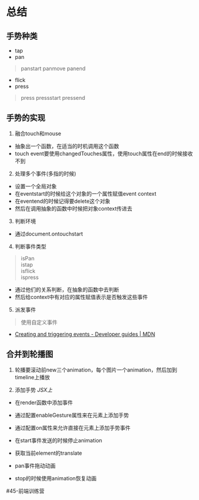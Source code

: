 # 总结


## 手势种类
* tap
* pan
> panstart panmove panend  
* flick
* press
> press pressstart pressend  



## 手势的实现

1. 融合touch和mouse
* 抽象出一个函数，在适当的时机调用这个函数
* touch event要使用changedTouches属性，使用touch属性在end的时候接收不到

2. 处理多个事件(多指的时候)
* 设置一个全局对象
* 在eventstart的时候给这个对象的一个属性赋值event context
* 在eventend的时候记得要delete这个对象
* 然后在调用抽象的函数中时候把对象context传进去

3. 判断环境
* 通过document.ontouchstart

4. 判断事件类型
> isPan  
> istap  
> isflick  
> ispress  
* 通过他们的关系判断，在抽象的函数中去判断
* 然后给context中有对应的属性赋值表示是否触发这些事件


5. 派发事件
> 使用自定义事件  
* [Creating and triggering events - Developer guides | MDN](https://developer.mozilla.org/en-US/docs/Web/Guide/Events/Creating_and_triggering_events)



## 合并到轮播图

1. 轮播要滚动前new三个animation，每个图片一个animation，然后加到timeline上播放

2. 添加手势
_JSX上_
* 在render函数中添加事件
* 通过配置enableGesture属性来在元素上添加手势 
* 通过配置on属性来允许直接在元素上添加手势事件

* 在start事件发送的时候停止animation
* 获取当前element的translate
* pan事件拖动动画
* stop的时候使用animation恢复动画













#45-前端训练营